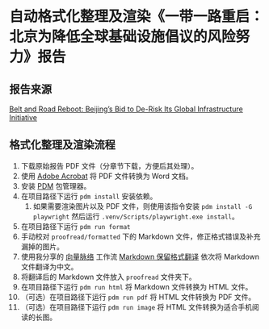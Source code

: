 # 自动格式化整理及渲染《一带一路重启：北京为降低全球基础设施倡议的风险努力》报告

## 报告来源

[Belt and Road Reboot: Beijing’s Bid to De-Risk Its Global Infrastructure Initiative](https://www.aiddata.org/publications/belt-and-road-reboot)

## 格式化整理及渲染流程

1. 下载原始报告 PDF 文件（分章节下载，方便后其处理）。
2. 使用 [Adobe Acrobat](https://www.adobe.com/sg/acrobat/online/pdf-to-word.html) 将 PDF 文件转换为 Word 文档。
3. 安装 [PDM](https://pdm-project.org/latest/) 包管理器。
4. 在项目路径下运行 `pdm install` 安装依赖。
   1. 如果需要渲染图片以及 PDF 文件，则使用该指令安装 `pdm install -G playwright` 然后运行 `.venv/Scripts/playwright.exe install`。
5. 在项目路径下运行 `pdm run format`
6. 手动校对 `proofread/formatted` 下的 Markdown 文件，修正格式错误及补充漏掉的图片。
7. 使用我分享的 [向量脉络](https://vectorvein.com) 工作流 [Markdown 保留格式翻译](https://vectorvein.com/workspace/workflow/template/2fe3e8c0e0ee4aa2909e142d484e1750) 依次将 Markdown 文件翻译为中文。
8. 将翻译后的 Markdown 文件放入 `proofread` 文件夹下。
9.  在项目路径下运行 `pdm run html` 将 Markdown 文件转换为 HTML 文件。
10. （可选）在项目路径下运行 `pdm run pdf` 将 HTML 文件转换为 PDF 文件。
11. （可选）在项目路径下运行 `pdm run image` 将 HTML 文件转换为适合手机阅读的长图。